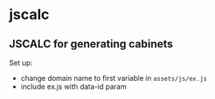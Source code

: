 # jscalc

## JSCALC for generating cabinets

Set up:
- change domain name to first variable in `assets/js/ex.js`
- include ex.js with data-id param